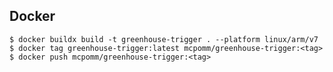 ## Docker

`$ docker buildx build -t greenhouse-trigger . --platform linux/arm/v7`
`$ docker tag greenhouse-trigger:latest mcpomm/greenhouse-trigger:<tag>`
`$ docker push mcpomm/greenhouse-trigger:<tag>`
